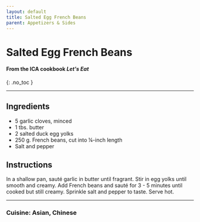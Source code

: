 ```yaml
---
layout: default
title: Salted Egg French Beans
parent: Appetizers & Sides
---
```


# Salted Egg French Beans
#### From the ICA cookbook <i>Let's Eat</i>
{: .no_toc }

---

## Ingredients
<ul>
	<li>5 garlic cloves, minced</li>
	<li>1 tbs. butter</li>
	<li>2 salted duck egg yolks</li>
	<li>250 g. French beans, cut into ¼-inch length</li>
	<li>Salt and pepper</li>
</ul>

## Instructions

In a shallow pan, sauté garlic in butter until fragrant. Stir in egg yolks until smooth and creamy. Add French beans and sauté for 3 - 5 minutes until cooked but still creamy. Sprinkle salt and pepper to taste. Serve hot.

--- 

### Cuisine: Asian, Chinese